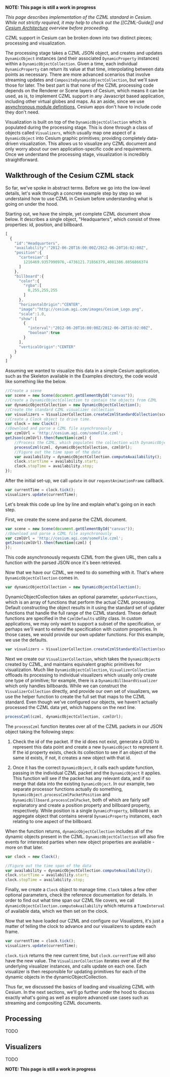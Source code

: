 **NOTE: This page is still a work in progress**

_This page describes implementation of the CZML standard in Cesium.  While not strictly required, it may help to check out the [[CZML-Guide]] and [Cesium Architecture](https://github.com/AnalyticalGraphicsInc/cesium/wiki/Architecture) overview before proceeding._

CZML support in Cesium can be broken down into two distinct pieces; processing and visualization.

The processing stage takes a CZML JSON object, and creates and updates `DynamicObject` instances (and their associated `DynamicProperty` instances) within a `DynamicObjectCollection`.  Given a time, each individual `DynamicProperty` can return its value at that time, interpolating between data points as necessary.  There are more advanced scenarios that involve streaming updates and `CompositeDynamicObjectCollection`, but we'll save those for later.  The best part is that none of the CZML processing code depends on the Renderer or Scene layers of Cesium, which means it can be used, as is, to implement CZML support in any Javascript based application, including other virtual globes and maps.  As an aside, since we use [asynchronous module definitions](http://requirejs.org/), Cesium apps don't have to include code they don't need.

Visualization is built on top of the `DynamicObjectCollection` which is populated during the processing stage.  This is done through a class of objects called `Visualizers`, which usually map one aspect of a `DynamicObject` into Cesium graphic primitives; providing completely data-driven visualization.  This allows us to visualize any CZML document and only worry about our own application-specific code and requirements.  Once we understand the processing stage, visualization is incredibly straightforward.

## Walkthrough of the Cesium CZML stack

So far, we've spoke in abstract terms.  Before we go into the low-level details, let's walk through a concrete example step by step so we understaind how to use CZML in Cesium before understanding what is going on under the hood.

Starting out, we have the simple, yet complete CZML document show below.  It describes a single object, "Headquarters", which consist of three properties: id, position, and billboard.

```javascript
[
  {
    "id":"Headquarters",
    "availability":"2012-06-20T16:00:00Z/2012-06-20T16:02:00Z",
    "position":{
      "cartesian":[
        1216469.9357990976,-4736121.71856379,4081386.8856866374
      ]
    },
    "billboard":{
      "color":{
        "rgba":[
          0,255,255,255
        ]
      },
      "horizontalOrigin":"CENTER",
      "image":"http://cesium.agi.com/images/Cesium_Logo.png",
      "scale":1.0,
      "show":[
        {
          "interval":"2012-06-20T16:00:00Z/2012-06-20T16:02:00Z",
          "boolean":true
        }
      ],
      "verticalOrigin":"CENTER"
    }
  }
]
```

Assuming we wanted to visualize this data in a simple Cesium application, such as the Skeleton available in the Examples directory, the code would like something like the below.

```javascript
//Create a scene
var scene = new Scene(document.getElementById("canvas"));
//Create a DynamicObjectCollection to contain the objects from CZML
var dynamicObjectCollection = new DynamicObjectCollection();
//Create the standard CZML visualizer collection
var visualizers = VisualizerCollection.createCzmlStandardCollection(scene, dynamicObjectCollection);
//Create a Clock object to drive time.
var clock = new Clock();
//Download and parse a CZML file asynchronously
var czmlUrl = 'http://cesium.agi.com/someFile.czml';
getJson(czmlUrl).then(function(czml) {
    //Process the CZML, which populates the collection with DynamicObjects
    processCzml(czml, dynamicObjectCollection, czmlUrl);
    //Figure out the time span of the data
    var availability = dynamicObjectCollection.computeAvailability();
    clock.startTime = availability.start;
    clock.stopTime = availability.stop;
});
```

After the initial set-up, we call `update` in our `requestAnimationFrame` callback.

```javascript
var currentTime = clock.tick();
visualizers.update(currentTime);
```

Let's break this code up line by line and explain what's going on in each step.

First, we create the scene and parse the CZML document.

```javascript
var scene = new Scene(document.getElementById("canvas"));
//Download and parse a CZML file asynchronously
var czmlUrl = 'http://cesium.agi.com/someFile.czml';
getJson(czmlUrl).then(function(czml) {
});
```
This code asynchronously requests CZML from the given URL, then calls a function with the parsed JSON once it's been retrieved.

Now that we have our CZML, we need to do something with it.  That's where `DynamicObjectCollection` comes in.

```javascript
var dynamicObjectCollection = new DynamicObjectCollection();
```
DynamicObjectCollection takes an optional parameter, `updaterFunctions`, which is an array of functions that perform the actual CZML processing.  Default constructing the object results in it using the standard set of updater functions that handle the full range of the CZML standard.  These default functions are specified in the `CzmlDefaults` utility class.  In custom applications, we may only want to support a subset of the specification, or perhaps we'll want to extend the specification with custom properties.  In those cases, we would provide our own updater functions.  For this example, we use the defaults.

```javascript
var visualizers = VisualizerCollection.createCzmlStandardCollection(scene, dynamicObjectCollection);
```
Next we create our `VisualizerCollection`, which takes the `DynamicObject`s created by CZML, and maintains equivalent graphic primitives for visualization.  Much like `DynamicObjectCollection`, `VisualizerCollection` offloads its processing to individual visualizers which usually only create one type of primitive; for example, there is a `DynamicBillboardVisualizer` which only handles billboards.  While we can construct the `VisualizerCollection` directly, and provide our own set of visualizers, we use the helper function to create the full set that maps to the CZML standard.  Even though we've configured our objects, we haven't actually processed the CZML data yet, which happens on the next line.

```javascript
processCzml(czml, dynamicObjectCollection, czmlUrl);
```

The `processCzml` function iterates over all of the CZML packets in our JSON object taking the following steps:

1. Check the id of the packet.  If the id does not exist, generate a GUID to represent this data point and create a new `DynamicObject` to represent it.  If the id property exists, check its collection to see if an object of the same id exists, if not, it creates a new object with that id.

2. Once it has the correct `DynamicObject`, it calls each update function, passing in the individual CZML packet and the `DynamicObject` it applies.  This function will see if the packet has any relevant data, and if so merge that data into the existing `DynamicObject`.  In our example, two separate processor functions actually do something, `DynamicObject.processCzmlPacketPosition` and `DynamicBillboard.processCzmlPacket`, both of which are fairly self explanatory and create a position property and billboard property, respectively.  While position is a single `DynamicProperty`, billboard is an aggregate object that contains several `DynamicProperty` instances, each relating to one aspect of the billboard.

When the function returns, `dynamicObjectCollection` includes all of the dynamic objects present in the CZML.  `DynamicObjectCollection` will also fire events for interested parties when new object properties are available - more on that later.

```javascript
var clock = new Clock();

//Figure out the time span of the data
var availability = dynamicObjectCollection.computeAvailability();
clock.startTime = availability.start;
clock.stopTime = availability.stop;
```

Finally, we create a `Clock` object to manage time.  `Clock` takes a few other optional parameters, check the reference documentation for details.  In order to find out what time span our CZML file covers, we call `dynamicObjectCollection.computeAvailability` which returns a `TimeInterval` of available data, which we then set on the clock.

Now that we have loaded our CZML and configure our Visualizers, it's just a matter of telling the clock to advance and our visualizers to update each frame.

```javascript
var currentTime = clock.tick();
visualizers.update(currentTime);
```
`clock.tick` returns the new current time, but `clock.currentTime` will also have the new value.  The `VisualizerCollection` iterates over all of the underlying visualizer instances, and calls update on each one.  Each visualizer is then responsible for updating primitives for each of the dynamic objects in the dynamicObjectCollection.

Thus far, we discussed the basics of loading and visualizing CZML with Cesium.  In the next sections, we'll go further under the hood to discuss exactly what's going as well as explore advanced use cases such as streaming and compositing CZML documents.

## Processing

TODO

## Visualizers

TODO

**NOTE: This page is still a work in progress**